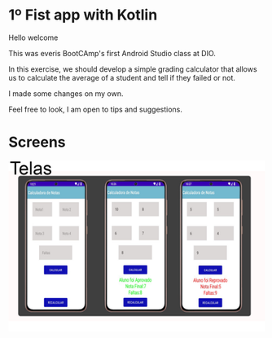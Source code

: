 # 1º Fist app with Kotlin 

Hello welcome

This was everis BootCAmp's first Android Studio class at DIO.

In this exercise, we should develop a simple grading calculator that allows us to calculate the average of a student and tell if they failed or not.

I made some changes on my own.

Feel free to look, I am open to tips and suggestions.

# Screens
<img src="https://github.com/pgustavo73/calculadora-de-notas/blob/master/image/telas.jpg" />
